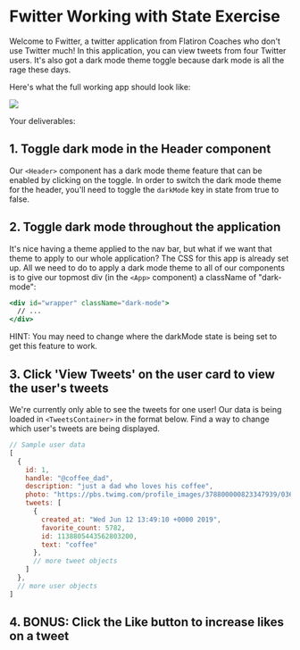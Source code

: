 # Fwitter Working with State Exercise

Welcome to Fwitter, a twitter application from Flatiron Coaches who don't use Twitter much! In this application, you can view tweets from four Twitter users. It's also got a dark mode theme toggle because dark mode is all the rage these days.

Here's what the full working app should look like:

![](fwitter-demo.gif)

Your deliverables:

## 1. Toggle dark mode in the Header component

Our `<Header>` component has a dark mode theme feature that can be enabled by clicking on the toggle. In order to switch the dark mode theme for the header, you'll need to toggle the `darkMode` key in state from true to false.

## 2. Toggle dark mode throughout the application

It's nice having a theme applied to the nav bar, but what if we want that theme to apply to our whole application? The CSS for this app is already set up. All we need to do to apply a dark mode theme to all of our components is to give our topmost div (in the `<App>` component) a className of "dark-mode":

```jsx
<div id="wrapper" className="dark-mode">
  // ...
</div>
```

HINT: You may need to change where the darkMode state is being set to get this feature to work. 

## 3. Click 'View Tweets' on the user card to view the user's tweets 

We're currently only able to see the tweets for one user! Our data is being loaded in `<TweetsContainer>` in the format below. Find a way to change which user's tweets are being displayed.

```js
// Sample user data
[
  {
    id: 1,
    handle: "@coffee_dad",
    description: "just a dad who loves his coffee",
    photo: "https://pbs.twimg.com/profile_images/378800000823347939/036f78135425d19367fcbb76ef58e86d_bigger.jpeg",
    tweets: [
      {
        created_at: "Wed Jun 12 13:49:10 +0000 2019",
        favorite_count: 5782,
        id: 1138805443562803200,
        text: "coffee"
      },
      // more tweet objects
    ]
  },
  // more user objects
]
```

## 4. BONUS: Click the Like button to increase likes on a tweet
